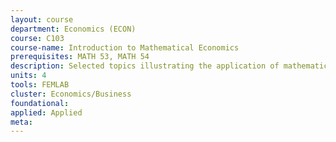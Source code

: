 ```yaml
---
layout: course 
department: Economics (ECON)
course: C103
course-name: Introduction to Mathematical Economics
prerequisites: MATH 53, MATH 54
description: Selected topics illustrating the application of mathematics to economic theory. This course is intended for upper-division students in Mathematics, Statistics, the Physical Sciences, and Engineering, and for economics majors with adequate mathematical preparation. No economic background is required.
units: 4
tools: FEMLAB
cluster: Economics/Business
foundational: 
applied: Applied
meta: 
---
```

